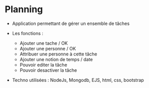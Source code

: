 # Planning
- Application permettant de gérer un ensemble de tâches

- Les fonctions : 
    - Ajouter une tache / OK
    - Ajouter une personne / OK
    - Attribuer une personne à cette tâche
    - Ajouter une notion de temps / date 
    - Pouvoir editer la tâche
    - Pouvoir desactiver la tâche
    
- Techno utilisées : NodeJs, Mongodb, EJS, html, css, bootstrap
